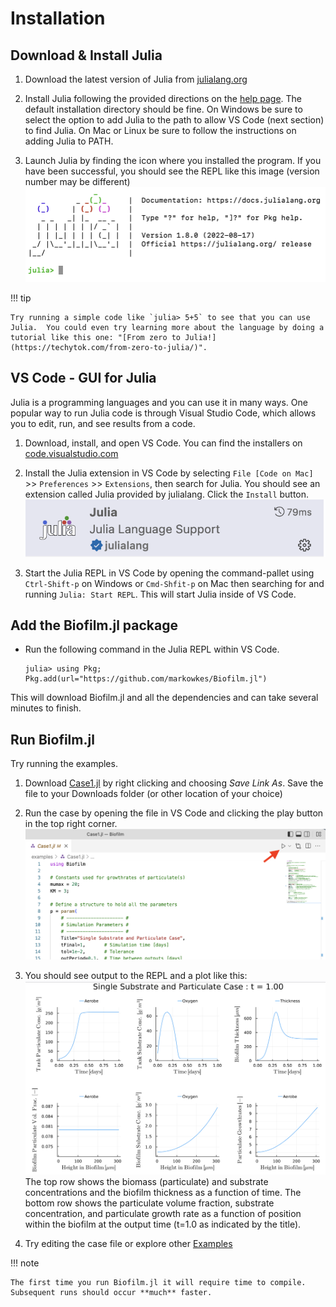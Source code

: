# Installation 

## Download & Install Julia

1. Download the latest version of Julia from [julialang.org](https://julialang.org/downloads/)

2. Install Julia following the provided directions on the [help page](https://julialang.org/downloads/platform/).  The default installation directory should be fine.  On Windows be sure to select the option to add Julia to the path to allow VS Code (next section) to find Julia.  On Mac or Linux be sure to follow the instructions on adding Julia to PATH.

3. Launch Julia by finding the icon where you installed the program.  If you have been successful, you should see the REPL like this image (version number may be different)
![Julia REPL](images/juliaREPL.png)

!!! tip

    Try running a simple code like `julia> 5+5` to see that you can use Julia.  You could even try learning more about the language by doing a tutorial like this one: "[From zero to Julia!](https://techytok.com/from-zero-to-julia/)". 

## VS Code - GUI for Julia
Julia is a programming languages and you can use it in many ways.  One popular way to run Julia code is through Visual Studio Code, which allows you to edit, run, and see results from a code.

1. Download, install, and open VS Code.  You can find the installers on [code.visualstudio.com](https://code.visualstudio.com/download)
   
2. Install the Julia extension in VS Code by selecting `File [Code on Mac]` >> `Preferences` >> `Extensions`, then search for Julia.  You should see an extension called Julia provided by julialang.  Click the `Install` button.
   ![Julia Extension](images/juliaExtension.png)

3. Start the Julia REPL in VS Code by opening the command-pallet using `Ctrl-Shift-p` on Windows or `Cmd-Shfit-p` on Mac then searching for and running `Julia: Start REPL`.  This will start Julia inside of VS Code.


## Add the Biofilm.jl package

- Run the following command in the Julia REPL within VS Code.

  ```julia-repl
  julia> using Pkg; Pkg.add(url="https://github.com/markowkes/Biofilm.jl")
  ```
This will download Biofilm.jl and all the dependencies and can take several minutes to finish.


## Run Biofilm.jl 

Try running the examples.

1. Download [Case1.jl](https://raw.githubusercontent.com/markowkes/Biofilm.jl/main/examples/Case1.jl) by right clicking and choosing *Save Link As*. Save the file to your Downloads folder (or other location of your choice)

2. Run the case by opening the file in VS Code and clicking the play button in the top right corner.  
    ![Case 1 Run Button](images/Case1_Run.png)
3. You should see output to the REPL and a plot like this:
    ![Case 1 Run Button](images/Case1_final.png)
The top row shows the biomass (particulate) and substrate concentrations and the biofilm thickness as a function of time.  The bottom row shows the particulate volume fraction, substrate concentration, and particulate growth rate as a function of position within the biofilm at the output time (t=1.0 as indicated by the title).
   
1. Try editing the case file or explore other [Examples](@ref)
    
!!! note

    The first time you run Biofilm.jl it will require time to compile. Subsequent runs should occur **much** faster. 
